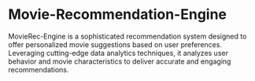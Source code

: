 # Movie-Recommendation-Engine
MovieRec-Engine is a sophisticated recommendation system designed to offer personalized movie suggestions based on user preferences. Leveraging cutting-edge data analytics techniques, it analyzes user behavior and movie characteristics to deliver accurate and engaging recommendations.
